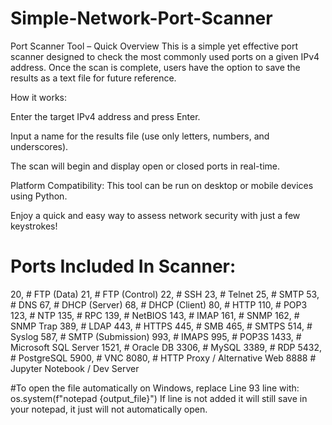 # Simple-Network-Port-Scanner
Port Scanner Tool – Quick Overview
This is a simple yet effective port scanner designed to check the most commonly used ports on a given IPv4 address. Once the scan is complete, users have the option to save the results as a text file for future reference.

How it works:

Enter the target IPv4 address and press Enter.

Input a name for the results file (use only letters, numbers, and underscores).

The scan will begin and display open or closed ports in real-time.

Platform Compatibility:
This tool can be run on desktop or mobile devices using Python.

Enjoy a quick and easy way to assess network security with just a few keystrokes!

# Ports Included In Scanner:
20,   # FTP (Data)
21,   # FTP (Control)
22,   # SSH
23,   # Telnet
25,   # SMTP
53,   # DNS
67,   # DHCP (Server)
68,   # DHCP (Client)
80,   # HTTP
110,  # POP3
123,  # NTP
135,  # RPC
139,  # NetBIOS
143,  # IMAP
161,  # SNMP
162,  # SNMP Trap
389,  # LDAP
443,  # HTTPS
445,  # SMB
465,  # SMTPS
514,  # Syslog
587,  # SMTP (Submission)
993,  # IMAPS
995,  # POP3S
1433, # Microsoft SQL Server
1521, # Oracle DB
3306, # MySQL
3389, # RDP
5432, # PostgreSQL
5900, # VNC
8080, # HTTP Proxy / Alternative Web
8888  # Jupyter Notebook / Dev Server 

#To open the file automatically on Windows, replace Line 93 line with:
os.system(f"notepad {output_file}")
If line is not added it will still save in your notepad, it just will not automatically open.
